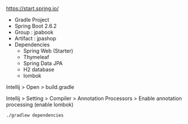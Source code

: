 

https://start.spring.io/

- Gradle Project
- Spring Boot 2.6.2
- Group : jpabook
- Artifact : jpashop
- Dependencies
  - Spring Web (Starter)
  - Thymeleaf
  - Spring Data JPA
  - H2 database
  - lombok

Intellij > Open > build.gradle

Intellij > Setting > Compiler > Annotation Processors > Enable annotation processing
(enable lombok)


```shell
./gradlew dependencies
```
